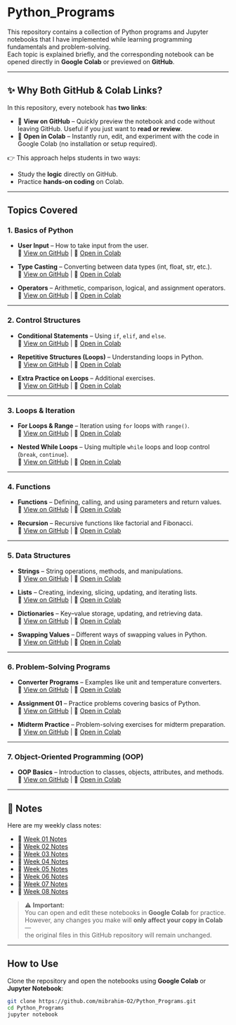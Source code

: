 # Python_Programs

This repository contains a collection of Python programs and Jupyter notebooks that I have implemented while learning programming fundamentals and problem-solving.  
Each topic is explained briefly, and the corresponding notebook can be opened directly in **Google Colab** or previewed on **GitHub**.

---

## ✨ Why Both GitHub & Colab Links?

In this repository, every notebook has **two links**:  

- 📄 **View on GitHub** – Quickly preview the notebook and code without leaving GitHub. Useful if you just want to **read or review**.  
- 🚀 **Open in Colab** – Instantly run, edit, and experiment with the code in Google Colab (no installation or setup required).  

👉 This approach helps students in two ways:  
- Study the **logic** directly on GitHub.  
- Practice **hands-on coding** on Colab.  

---

## Topics Covered

### 1. **Basics of Python**
- **User Input** – How to take input from the user.  
  📄 [View on GitHub](./User_Input.ipynb) | 🚀 [Open in Colab](https://colab.research.google.com/github/mibrahim-O2/Python_Programs/blob/main/User_Input.ipynb)  

- **Type Casting** – Converting between data types (int, float, str, etc.).  
  📄 [View on GitHub](./Type_Casting.ipynb) | 🚀 [Open in Colab](https://colab.research.google.com/github/mibrahim-O2/Python_Programs/blob/main/Type_Casting.ipynb)  

- **Operators** – Arithmetic, comparison, logical, and assignment operators.  
  📄 [View on GitHub](./Operators.ipynb) | 🚀 [Open in Colab](https://colab.research.google.com/github/mibrahim-O2/Python_Programs/blob/main/Operators.ipynb)  

---

### 2. **Control Structures**
- **Conditional Statements** – Using `if`, `elif`, and `else`.  
  📄 [View on GitHub](./Control_Structures.ipynb) | 🚀 [Open in Colab](https://colab.research.google.com/github/mibrahim-O2/Python_Programs/blob/main/Control_Structures.ipynb)  

- **Repetitive Structures (Loops)** – Understanding loops in Python.  
  📄 [View on GitHub](./Repititve_Structure.ipynb) | 🚀 [Open in Colab](https://colab.research.google.com/github/mibrahim-O2/Python_Programs/blob/main/Repititve_Structure.ipynb)  

- **Extra Practice on Loops** – Additional exercises.  
  📄 [View on GitHub](./Repitive_Structure.ipynb) | 🚀 [Open in Colab](https://colab.research.google.com/github/mibrahim-O2/Python_Programs/blob/main/Repitive_Structure.ipynb)  

---

### 3. **Loops & Iteration**
- **For Loops & Range** – Iteration using `for` loops with `range()`.  
  📄 [View on GitHub](./Range%26ForLoop.ipynb) | 🚀 [Open in Colab](https://colab.research.google.com/github/mibrahim-O2/Python_Programs/blob/main/Range%26ForLoop.ipynb)  

- **Nested While Loops** – Using multiple `while` loops and loop control (`break`, `continue`).  
  📄 [View on GitHub](./Nested_WhileLoop.ipynb) | 🚀 [Open in Colab](https://colab.research.google.com/github/mibrahim-O2/Python_Programs/blob/main/Nested_WhileLoop.ipynb)  

---

### 4. **Functions**
- **Functions** – Defining, calling, and using parameters and return values.  
  📄 [View on GitHub](./Functions.ipynb) | 🚀 [Open in Colab](https://colab.research.google.com/github/mibrahim-O2/Python_Programs/blob/main/Functions.ipynb)  

- **Recursion** – Recursive functions like factorial and Fibonacci.  
  📄 [View on GitHub](./Recursion.ipynb) | 🚀 [Open in Colab](https://colab.research.google.com/github/mibrahim-O2/Python_Programs/blob/main/Recursion.ipynb)  

---

### 5. **Data Structures**
- **Strings** – String operations, methods, and manipulations.  
  📄 [View on GitHub](./String_Functions.ipynb) | 🚀 [Open in Colab](https://colab.research.google.com/github/mibrahim-O2/Python_Programs/blob/main/String_Functions.ipynb)  

- **Lists** – Creating, indexing, slicing, updating, and iterating lists.  
  📄 [View on GitHub](./List.ipynb) | 🚀 [Open in Colab](https://colab.research.google.com/github/mibrahim-O2/Python_Programs/blob/main/List.ipynb)  

- **Dictionaries** – Key–value storage, updating, and retrieving data.  
  📄 [View on GitHub](./Dictionary.ipynb) | 🚀 [Open in Colab](https://colab.research.google.com/github/mibrahim-O2/Python_Programs/blob/main/Dictionary.ipynb)  

- **Swapping Values** – Different ways of swapping values in Python.  
  📄 [View on GitHub](./Swapping.ipynb) | 🚀 [Open in Colab](https://colab.research.google.com/github/mibrahim-O2/Python_Programs/blob/main/Swapping.ipynb)  

---

### 6. **Problem-Solving Programs**
- **Converter Programs** – Examples like unit and temperature converters.  
  📄 [View on GitHub](./Converter.ipynb) | 🚀 [Open in Colab](https://colab.research.google.com/github/mibrahim-O2/Python_Programs/blob/main/Converter.ipynb)  

- **Assignment 01** – Practice problems covering basics of Python.  
  📄 [View on GitHub](./Assignment01.ipynb) | 🚀 [Open in Colab](https://colab.research.google.com/github/mibrahim-O2/Python_Programs/blob/main/Assignment01.ipynb)  

- **Midterm Practice** – Problem-solving exercises for midterm preparation.  
  📄 [View on GitHub](./Middterm.ipynb) | 🚀 [Open in Colab](https://colab.research.google.com/github/mibrahim-O2/Python_Programs/blob/main/Middterm.ipynb)  

---

### 7. **Object-Oriented Programming (OOP)**
- **OOP Basics** – Introduction to classes, objects, attributes, and methods.  
  📄 [View on GitHub](./OOP.ipynb) | 🚀 [Open in Colab](https://colab.research.google.com/github/mibrahim-O2/Python_Programs/blob/main/OOP.ipynb)  

---

## 📘 Notes

Here are my weekly class notes:

- 📄 [Week 01 Notes](./Notes/Weak_01.pdf)  
- 📄 [Week 02 Notes](./Notes/Weak_02.pdf)  
- 📄 [Week 03 Notes](./Notes/Weak_03.pdf)  
- 📄 [Week 04 Notes](./Notes/Weak_04.pdf)  
- 📄 [Week 05 Notes](./Notes/weak_05.pdf)  
- 📄 [Week 06 Notes](./Notes/Weak_06.pdf)  
- 📄 [Week 07 Notes](./Notes/Weak_07.pdf)  
- 📄 [Week 08 Notes](./Notes/Weak_08.pdf)


> ⚠️ **Important:**  
> You can open and edit these notebooks in **Google Colab** for practice.  
> However, any changes you make will **only affect your copy in Colab** —  
> the original files in this GitHub repository will remain unchanged.

---

## How to Use
Clone the repository and open the notebooks using **Google Colab** or **Jupyter Notebook**:

```bash
git clone https://github.com/mibrahim-O2/Python_Programs.git
cd Python_Programs
jupyter notebook

